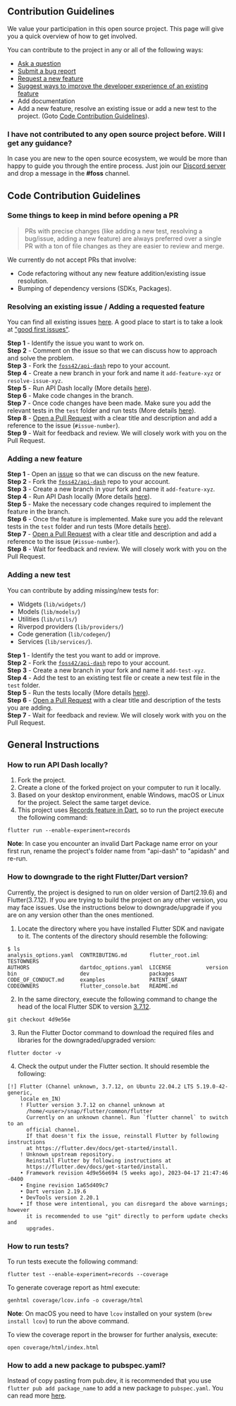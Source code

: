 ## Contribution Guidelines

We value your participation in this open source project. This page will give you a quick overview of how to get involved.

You can contribute to the project in any or all of the following ways: 

- [Ask a question](https://github.com/foss42/api-dash/discussions)
- [Submit a bug report](https://github.com/foss42/api-dash/issues/new/choose)
- [Request a new feature](https://github.com/foss42/api-dash/issues/new/choose)
- [Suggest ways to improve the developer experience of an existing feature](https://github.com/foss42/api-dash/issues/new/choose)
- Add documentation
- Add a new feature, resolve an existing issue or add a new test to the project. (Goto [Code Contribution Guidelines](#code-contribution-guidelines)).

### I have not contributed to any open source project before. Will I get any guidance?

In case you are new to the open source ecosystem, we would be more than happy to guide you through the entire process. Just join our [Discord server](https://bit.ly/heyfoss) and drop a message in the **#foss** channel.

## Code Contribution Guidelines

### Some things to keep in mind before opening a PR

> PRs with precise changes (like adding a new test, resolving a bug/issue, adding a new feature) are always preferred over a single PR with a ton of file changes as they are easier to review and merge.

We currently do not accept PRs that involve:
- Code refactoring without any new feature addition/existing issue resolution.
- Bumping of dependency versions (SDKs, Packages).

### Resolving an existing issue / Adding a requested feature

You can find all existing issues [here](https://github.com/foss42/api-dash/issues). A good place to start is to take a look at ["good first issues"](https://github.com/foss42/api-dash/issues?q=is%3Aissue+is%3Aopen+label%3A%22good+first+issue%22). 

**Step 1** - Identify the issue you want to work on.  
**Step 2** - Comment on the issue so that we can discuss how to approach and solve the problem.  
**Step 3** - Fork the [`foss42/api-dash`](https://github.com/foss42/api-dash) repo to your account.  
**Step 4** - Create a new branch in your fork and name it `add-feature-xyz` or `resolve-issue-xyz`.  
**Step 5** - Run API Dash locally (More details [here](#how-to-run-api-dash-locally)).  
**Step 6** - Make code changes in the branch.  
**Step 7** - Once code changes have been made. Make sure you add the relevant tests in the `test` folder and run tests (More details [here](#how-to-run-tests)).  
**Step 8** - [Open a Pull Request](https://help.github.com/articles/using-pull-requests/) with a clear title and description and add a reference to the issue (`#issue-number`).  
**Step 9** - Wait for feedback and review. We will closely work with you on the Pull Request.

### Adding a new feature

**Step 1** - Open an [issue](https://github.com/foss42/api-dash/issues/new/choose) so that we can discuss on the new feature.  
**Step 2** - Fork the [`foss42/api-dash`](https://github.com/foss42/api-dash) repo to your account.  
**Step 3** - Create a new branch in your fork and name it `add-feature-xyz`.   
**Step 4** - Run API Dash locally (More details [here](#how-to-run-api-dash-locally)).  
**Step 5** - Make the necessary code changes required to implement the feature in the branch.  
**Step 6** - Once the feature is implemented. Make sure you add the relevant tests in the `test` folder and run tests (More details [here](#how-to-run-tests)).  
**Step 7** - [Open a Pull Request](https://help.github.com/articles/using-pull-requests/) with a clear title and description and add a reference to the issue (`#issue-number`).  
**Step 8** - Wait for feedback and review. We will closely work with you on the Pull Request.

### Adding a new test

You can contribute by adding missing/new tests for:
- Widgets (`lib/widgets/`)
- Models (`lib/models/`)
- Utilities (`lib/utils/`)
- Riverpod providers (`lib/providers/`)
- Code generation (`lib/codegen/`) 
- Services (`lib/services/`).

**Step 1** - Identify the test you want to add or improve.  
**Step 2** - Fork the [`foss42/api-dash`](https://github.com/foss42/api-dash) repo to your account.  
**Step 3** - Create a new branch in your fork and name it `add-test-xyz`.  
**Step 4** - Add the test to an existing test file or create a new test file in the `test` folder.  
**Step 5** - Run the tests locally (More details [here](#how-to-run-tests)).  
**Step 6** - [Open a Pull Request](https://help.github.com/articles/using-pull-requests/) with a clear title and description of the tests you are adding.  
**Step 7** - Wait for feedback and review. We will closely work with you on the Pull Request.

## General Instructions 

### How to run API Dash locally?

1. Fork the project.
2. Create a clone of the forked project on your computer to run it locally.
3. Based on your desktop environment, enable Windows, macOS or Linux for the project. Select the same target device.
4. This project uses [Records feature in Dart](https://github.com/dart-lang/language/blob/main/accepted/future-releases/records/records-feature-specification.md), so to run the project execute the following command:

```
flutter run --enable-experiment=records
```
**Note**: In case you encounter an invalid Dart Package name error on your first run, rename the project's folder name from  "api-dash" to "apidash" and re-run.

### How to downgrade to the right Flutter/Dart version?

Currently, the project is designed to run on older version of Dart(2.19.6) and Flutter(3.7.12). If you are trying to build the project on any other version, you may face issues. Use the instructions below to downgrade/upgrade if you are on any version other than the ones mentioned.

1. Locate the directory where you have installed Flutter SDK and navigate to it. The contents of the directory should resemble the following:
```
$ ls
analysis_options.yaml  CONTRIBUTING.md       flutter_root.iml  TESTOWNERS
AUTHORS                dartdoc_options.yaml  LICENSE           version
bin                    dev                   packages
CODE_OF_CONDUCT.md     examples              PATENT_GRANT
CODEOWNERS             flutter_console.bat   README.md
```
2. In the same directory, execute the following command to change the head of the local Flutter SDK to version [3.7.12](https://docs.flutter.dev/release/archive).
```
git checkout 4d9e56e
```
3. Run the Flutter Doctor command to download the required files and libraries for the downgraded/upgraded version:
```
flutter doctor -v
```
4. Check the output under the Flutter section. It should resemble the following:
```
[!] Flutter (Channel unknown, 3.7.12, on Ubuntu 22.04.2 LTS 5.19.0-42-generic,
    locale en_IN)
    ! Flutter version 3.7.12 on channel unknown at
      /home/<user>/snap/flutter/common/flutter
      Currently on an unknown channel. Run `flutter channel` to switch to an
      official channel.
      If that doesn't fix the issue, reinstall Flutter by following instructions
      at https://flutter.dev/docs/get-started/install.
    ! Unknown upstream repository.
      Reinstall Flutter by following instructions at
      https://flutter.dev/docs/get-started/install.
    • Framework revision 4d9e56e694 (5 weeks ago), 2023-04-17 21:47:46 -0400
    • Engine revision 1a65d409c7
    • Dart version 2.19.6
    • DevTools version 2.20.1
    • If those were intentional, you can disregard the above warnings; however
      it is recommended to use "git" directly to perform update checks and
      upgrades.

```

### How to run tests?

To run tests execute the following command:

```
flutter test --enable-experiment=records --coverage
```

To generate coverage report as html execute:

```
genhtml coverage/lcov.info -o coverage/html  
```

**Note**: On macOS you need to have `lcov` installed on your system (`brew install lcov`) to run the above command.

To view the coverage report in the browser for further analysis, execute: 

```
open coverage/html/index.html
```

### How to add a new package to pubspec.yaml?

Instead of copy pasting from pub.dev, it is recommended that you use `flutter pub add package_name` to add a new package to `pubspec.yaml`. You can read more [here](https://docs.flutter.dev/packages-and-plugins/using-packages#adding-a-package-dependency-to-an-app-using-flutter-pub-add).
